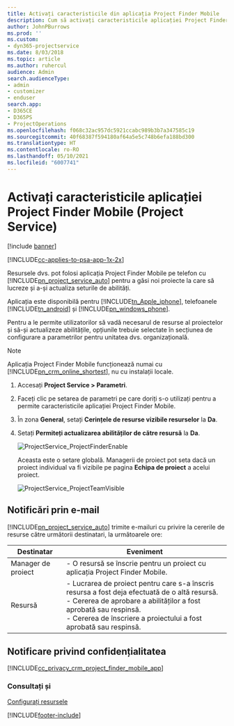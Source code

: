 ```yaml
---
title: Activați caracteristicile din aplicația Project Finder Mobile
description: Cum să activați caracteristicile aplicației Project Finder Mobile pentru Project Service
author: JohnPBurrows
ms.prod: ''
ms.custom:
- dyn365-projectservice
ms.date: 8/03/2018
ms.topic: article
ms.author: ruhercul
audience: Admin
search.audienceType:
- admin
- customizer
- enduser
search.app:
- D365CE
- D365PS
- ProjectOperations
ms.openlocfilehash: f068c32ac957dc5921ccabc989b3b7a347585c19
ms.sourcegitcommit: 40f68387f594180af64a5e5c748b6efa188bd300
ms.translationtype: HT
ms.contentlocale: ro-RO
ms.lasthandoff: 05/10/2021
ms.locfileid: "6007741"
---
```

# <a name="enable-project-finder-mobile-app-features-project-service"></a>Activați caracteristicile aplicației Project Finder Mobile (Project Service)

[!include [banner](../includes/psa-now-project-operations.md)]

[!INCLUDE[cc-applies-to-psa-app-1x-2x](../includes/cc-applies-to-psa-app-1x-2x.md)]

Resursele dvs. pot folosi aplicația Project Finder Mobile pe telefon cu [!INCLUDE[pn_project_service_auto](../includes/pn-project-service-auto.md)] pentru a găsi noi proiecte la care să lucreze și a-și actualiza seturile de abilități.  
  
 Aplicația este disponibilă pentru [!INCLUDE[tn_Apple_iphone](../includes/tn-apple-iphone.md)], telefoanele [!INCLUDE[tn_android](../includes/tn-android.md)] și [!INCLUDE[pn_windows_phone](../includes/pn-windows-phone.md)].  
    
 Pentru a le permite utilizatorilor să vadă necesarul de resurse al proiectelor și să-și actualizeze abilitățile, opțiunile trebuie selectate în secțiunea de configurare a parametrilor pentru unitatea dvs. organizațională.
  
> [!NOTE]
>  Aplicația Project Finder Mobile funcționează numai cu [!INCLUDE[pn_crm_online_shortest](../includes/pn-crm-online-shortest.md)], nu cu instalații locale.  
  
1. Accesați **Project Service > Parametri**.  
  
2. Faceți clic pe setarea de parametri pe care doriți s-o utilizați pentru a permite caracteristicile aplicației Project Finder Mobile.  
  
3. În zona **General**, setați **Cerințele de resurse vizibile resurselor** la **Da**.  
  
4. Setați **Permiteți actualizarea abilităților de către resursă** la **Da**.  
  
   ![ProjectService_ProjectFinderEnable](../psa/media/project-service-project-finder-enable.png "ProjectService_ProjectFinderEnable")  
  
   Aceasta este o setare globală. Managerii de proiect pot seta dacă un proiect individual va fi vizibile pe pagina **Echipa de proiect** a acelui proiect.  
  
   ![ProjectService_ProjectTeamVisible](../psa/media/project-service-project-team-visible.png "ProjectService_ProjectTeamVisible")  
  
## <a name="email-notifications"></a>Notificări prin e-mail  
 [!INCLUDE[pn_project_service_auto](../includes/pn-project-service-auto.md)] trimite e-mailuri cu privire la cererile de resurse către următorii destinatari, la următoarele ore:  
  
|Destinatar|Eveniment|  
|---------------|-----------|  
|Manager de proiect|- O resursă se înscrie pentru un proiect cu aplicația Project Finder Mobile.|  
|Resursă|- Lucrarea de proiect pentru care s-a înscris resursa a fost deja efectuată de o altă resursă.<br />- Cererea de aprobare a abilităților a fost aprobată sau respinsă.<br />- Cererea de înscriere a proiectului a fost aprobată sau respinsă.|  
  
## <a name="privacy-notice"></a>Notificare privind confidențialitatea  
 [!INCLUDE[cc_privacy_crm_project_finder_mobile_app](../includes/cc-privacy-crm-project-finder-mobile-app.md)]  
  
### <a name="see-also"></a>Consultați și  
 [Configurați resursele](../psa/set-up-resources.md)


[!INCLUDE[footer-include](../includes/footer-banner.md)]